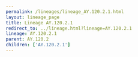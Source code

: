 ```yaml
---
permalink: /lineages/lineage_AY.120.2.1.html
layout: lineage_page
title: Lineage AY.120.2.1
redirect_to: ../lineage.html?lineage=AY.120.2.1
lineage: AY.120.2.1
parent: AY.120.2
children: ['AY.120.2.1']
---
```

